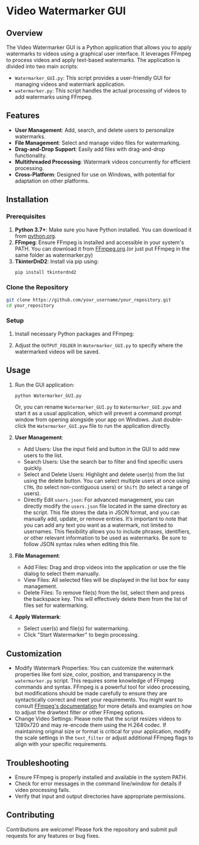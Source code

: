 # Video Watermarker GUI

## Overview

The Video Watermarker GUI is a Python application that allows you to apply watermarks to videos using a graphical user interface. It leverages FFmpeg to process videos and apply text-based watermarks. The application is divided into two main scripts:

- `Watermarker_GUI.py`: This script provides a user-friendly GUI for managing videos and watermark application.
- `watermarker.py`: This script handles the actual processing of videos to add watermarks using FFmpeg.

## Features

- **User Management**: Add, search, and delete users to personalize watermarks.
- **File Management**: Select and manage video files for watermarking.
- **Drag-and-Drop Support**: Easily add files with drag-and-drop functionality.
- **Multithreaded Processing**: Watermark videos concurrently for efficient processing.
- **Cross-Platform**: Designed for use on Windows, with potential for adaptation on other platforms.

## Installation

### Prerequisites

1. **Python 3.7+**: Make sure you have Python installed. You can download it from [python.org](https://www.python.org/).
2. **FFmpeg**: Ensure FFmpeg is installed and accessible in your system's PATH. You can download it from [FFmpeg.org](https://ffmpeg.org/download.html).(or just put FFmpeg in the same folder as watermarker.py) 
3. **TkinterDnD2**: Install via pip using:
   ```bash
   pip install tkinterdnd2
   ```

### Clone the Repository

```bash
git clone https://github.com/your_username/your_repository.git
cd your_repository
```

### Setup

1. Install necessary Python packages and FFmpeg:

2. Adjust the `OUTPUT_FOLDER` in `Watermarker_GUI.py` to specify where the watermarked videos will be saved.

## Usage

1. Run the GUI application:
   ```bash
   python Watermarker_GUI.py
   ```
   Or, you can rename `Watermarker_GUI.py` to `Watermarker_GUI.pyw` and start it as a usual application, which will prevent a command prompt window from opening alongside your app on Windows. Just double-click the `Watermarker_GUI.pyw` file to run the application directly.

2. **User Management**:
   - Add Users: Use the input field and button in the GUI to add new users to the list.
   - Search Users: Use the search bar to filter and find specific users quickly.
   - Select and Delete Users: Highlight and delete user(s) from the list using the delete button. You can select multiple users at once using `CTRL` (to select non-contiguous users) or `Shift` (to select a range of users).
   - Directly Edit `users.json`: For advanced management, you can directly modify the `users.json` file located in the same directory as the script. This file stores the data in JSON format, and you can manually add, update, or remove entries. It’s important to note that you can add any text you want as a watermark, not limited to usernames. This flexibility allows you to include phrases, identifiers, or other relevant information to be used as watermarks. Be sure to follow JSON syntax rules when editing this file.
     
3. **File Management**:
   - Add Files: Drag and drop videos into the application or use the file dialog to select them manually.
   - View Files: All selected files will be displayed in the list box for easy management.
   - Delete Files: To remove file(s) from the list, select them and press the backspace key. This will effectively delete them from the list of files set for watermarking.
    
4. **Apply Watermark**:
   - Select user(s) and file(s) for watermarking.
   - Click "Start Watermarker" to begin processing.

## Customization

- Modify Watermark Properties: You can customize the watermark properties like font size, color, position, and transparency in the `watermarker.py` script. This requires some knowledge of FFmpeg commands and syntax. FFmpeg is a powerful tool for video processing, but modifications should be made carefully to ensure they are syntactically correct and meet your requirements. You might want to consult [FFmpeg's documentation](https://ffmpeg.org/documentation.html) for more details and examples on how to adjust the drawtext filter or other FFmpeg options.
- Change Video Settings: Please note that the script resizes videos to 1280x720 and may re-encode them using the H.264 codec. If maintaining original size or format is critical for your application, modify the scale settings in the `text_filter` or adjust additional FFmpeg flags to align with your specific requirements.

## Troubleshooting

- Ensure FFmpeg is properly installed and available in the system PATH.
- Check for error messages in the command line/window for details if video processing fails.
- Verify that input and output directories have appropriate permissions.

## Contributing

Contributions are welcome! Please fork the repository and submit pull requests for any features or bug fixes.

